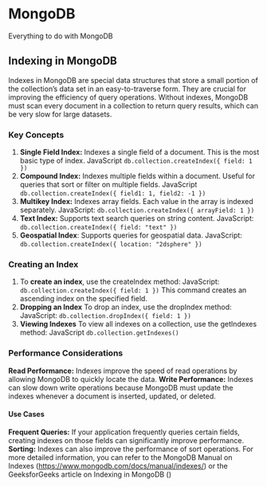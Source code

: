 # MongoDB
Everything to do with MongoDB

## Indexing in MongoDB
Indexes in MongoDB are special data structures that store a small portion of the collection’s data set in an easy-to-traverse form. They are crucial for improving the efficiency of query operations. Without indexes, MongoDB must scan every document in a collection to return query results, which can be very slow for large datasets.

### Key Concepts
1. **Single Field Index:** Indexes a single field of a document. This is the most basic type of index.
JavaScript
`db.collection.createIndex({ field: 1 })`
2. **Compound Index:** Indexes multiple fields within a document. Useful for queries that sort or filter on multiple fields.
JavaScript
`db.collection.createIndex({ field1: 1, field2: -1 })`
3. **Multikey Index:** Indexes array fields. Each value in the array is indexed separately.
JavaScript:
`db.collection.createIndex({ arrayField: 1 })`
4. **Text Index:** Supports text search queries on string content.
JavaScript:
`db.collection.createIndex({ field: "text" })`
5. **Geospatial Index**: Supports queries for geospatial data.
JavaScript:
`db.collection.createIndex({ location: "2dsphere" })`

### Creating an Index
1. To **create an index**, use the createIndex method:
JavaScript:
`db.collection.createIndex({ field: 1 })`
This command creates an ascending index on the specified field.
2. **Dropping an Index**
To drop an index, use the dropIndex method:
JavaScript:
`db.collection.dropIndex({ field: 1 })`
3. **Viewing Indexes**
To view all indexes on a collection, use the getIndexes method:
JavaScript
`db.collection.getIndexes()`

### Performance Considerations
**Read Performance:** Indexes improve the speed of read operations by allowing MongoDB to quickly locate the data.
**Write Performance:** Indexes can slow down write operations because MongoDB must update the indexes whenever a document is inserted, updated, or deleted.
#### Use Cases
**Frequent Queries:** If your application frequently queries certain fields, creating indexes on those fields can significantly improve performance.
**Sorting:** Indexes can also improve the performance of sort operations.
For more detailed information, you can refer to the MongoDB Manual on Indexes (https://www.mongodb.com/docs/manual/indexes/) or the GeeksforGeeks article on Indexing in MongoDB ()

